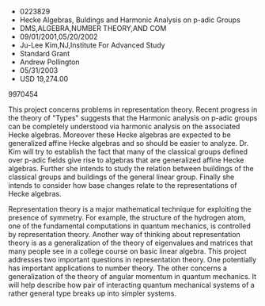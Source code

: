 
* 0223829
* Hecke Algebras, Buldings and Harmonic Analysis on p-adic Groups
* DMS,ALGEBRA,NUMBER THEORY,AND COM
* 09/01/2001,05/20/2002
* Ju-Lee Kim,NJ,Institute For Advanced Study
* Standard Grant
* Andrew Pollington
* 05/31/2003
* USD 19,274.00

9970454

This project concerns problems in representation theory. Recent progress in the
theory of "Types" suggests that the Harmonic analysis on p-adic groups can be
completely understood via harmonic analysis on the associated Hecke algebras.
Moreover these Hecke algebras are expected to be generalized affine Hecke
algebras and so should be easier to analyze. Dr. Kim will try to establish the
fact that many of the classical groups defined over p-adic fields give rise to
algebras that are generalized affine Hecke algebras. Further she intends to
study the relation between buildings of the classical groups and buildings of
the general linear group. Finally she intends to consider how base changes
relate to the representations of Hecke algebras.

Representation theory is a major mathematical technique for exploiting the
presence of symmetry. For example, the structure of the hydrogen atom, one of
the fundamental computations in quantum mechanics, is controlled by
representation theory. Another way of thinking about representation theory is as
a generalization of the theory of eigenvalues and matrices that many people see
in a college course on basic linear algebra. This project addresses two
important questions in representation theory. One potentially has important
applications to number theory. The other concerns a generalization of the theory
of angular momentum in quantum mechanics. It will help describe how pair of
interacting quantum mechanical systems of a rather general type breaks up into
simpler systems.


